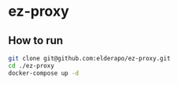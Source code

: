# ez-proxy

## How to run

```bash
git clone git@github.com:elderapo/ez-proxy.git
cd ./ez-proxy
docker-compose up -d
```
